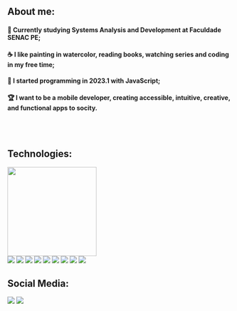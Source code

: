 ## About me:

 #### 👋 Currently studying Systems Analysis and Development at Faculdade SENAC PE;
 #### ☕ I like painting in watercolor, reading books, watching series and coding in my free time;
 #### 📌 I started programming in 2023.1 with JavaScript;
 #### 🏆 I want to be a mobile developer, creating accessible, intuitive, creative, and functional apps to socity.   


<div align="center">  

</div>





<div> 
  <div style="display: inline_block">
         <br><br>
    <h2> Technologies:</h2>
   <div>
    <a>
    <img height=200 align="center"  src='https://github-readme-stats.vercel.app/api/top-langs/?username=carloscamposb&size_weight=0.5&count_weight=0.5&theme=tokyonight&layout=compact'> 
    </a>
    <br>
    <img src='https://img.shields.io/badge/JavaScript-323330?style=for-the-badge&logo=javascript&logoColor=F7DF1E'>
    <img src='https://img.shields.io/badge/bootstrap-%238511FA.svg?style=for-the-badge&logo=bootstrap&logoColor=white'>
    <img src= 'https://img.shields.io/badge/python-3670A0?style=for-the-badge&logo=python&logoColor=ffdd54'>
      <img src='https://img.shields.io/badge/MongoDB-%234ea94b.svg?style=for-the-badge&logo=mongodb&logoColor=white'>
    <img src='https://img.shields.io/badge/MySQL-005C84?style=for-the-badge&logo=mysql&logoColor=white'>      
       <img src='https://img.shields.io/badge/C-00599C?style=for-the-badge&logo=c&logoColor=white'>
    <img src='https://img.shields.io/badge/figma-%23F24E1E.svg?style=for-the-badge&logo=figma&logoColor=white'>
    <img src='https://img.shields.io/badge/Trello-%23026AA7.svg?style=for-the-badge&logo=Trello&logoColor=white'>  
    <img src='https://img.shields.io/badge/jira-%230A0FFF.svg?style=for-the-badge&logo=jira&logoColor=white'>  
   </div>
   </div>
</div>

<div  align="start"> 
    <div style="display: inline_block">
        <h2 align="start">Social Media:</h2> 
      <a href = "mailto:carloscampos.bn@gmail.com"><img src="https://img.shields.io/badge/Gmail-D14836?style=for-the-badge&logo=gmail&logoColor=white" target="_blank"></a>
      <a href="https://www.linkedin.com/in/devcarloscampos/" target="_blank"><img src="https://img.shields.io/badge/-LinkedIn-%230077B5?style=for-the-badge&logo=linkedin&logoColor=white" target="_blank"></a> 
    </div>  
</div>
